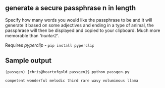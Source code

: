 ## generate a secure passphrase n in length
Specify how many words you would like the passphrase to be and it will generate it based on some adjectives and ending in a type of animal, the passphrase will then be displayed and copied to your clipboard. Much more memorable than *'hunter2'*.

Requires *pyperclip* - `pip install pyperclip`

## Sample output
`(passgen) [chris@heartofgold passgen]$ python passgen.py`

`competent wonderful melodic third rare wavy voluminous llama`

